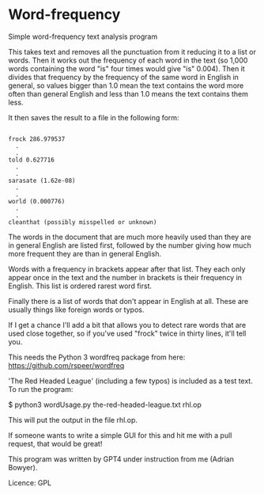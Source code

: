 # Word-frequency

Simple word-frequency text analysis program

 This takes text and removes all the punctuation from it reducing it to a list or words.
Then it works out the frequency of each word in the text (so 1,000 words containing the word "is" four
times would give "is" 0.004). Then it divides that frequency by the frequency of the same word
in English in general, so values bigger than 1.0 mean the text contains the word more often than general English
and less than 1.0 means the text contains them less.

It then saves the result to a file in the following form:

```

frock 286.979537
  .
  .
told 0.627716
  .
  .
sarasate (1.62e-08)
  .
  .
world (0.000776)
  .
  .
cleanthat (possibly misspelled or unknown)

```

The words in the document that are much more heavily used than they are in general English are listed
first, followed by the number giving how much more frequent they are than in general English.

Words with a frequency in brackets appear after that list. They each only appear once in the text
and the number in brackets is their frequency in English. This list is ordered rarest word first.

Finally there is a list of words that don't appear in English at all. These are usually things like foreign words
or typos.

If I get a chance I'll add a bit that allows you to detect rare words that are used close together, so if 
you've used "frock" twice in thirty lines, it'll tell you.

This needs the Python 3 wordfreq package from here: https://github.com/rspeer/wordfreq

'The Red Headed League' (including a few typos) is included as a test text. To run the program:

$ python3 wordUsage.py the-red-headed-league.txt rhl.op

This will put the output in the file rhl.op.

If someone wants to write a simple GUI for this and hit me with a pull request, that would be great!

This program was written by GPT4 under instruction from me (Adrian Bowyer).

Licence: GPL


